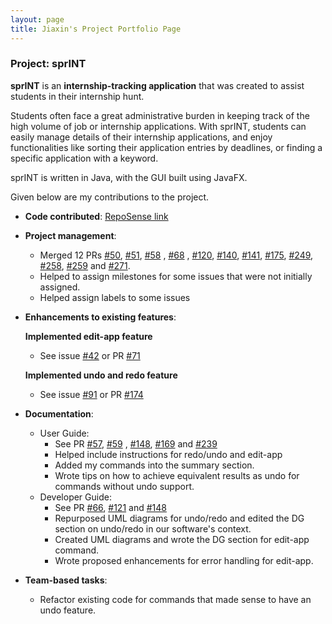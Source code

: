 ```yaml
---
layout: page
title: Jiaxin's Project Portfolio Page
---
```


### Project: sprINT

**sprINT** is an **internship-tracking application** that was created to assist students in their internship hunt.

Students often face a great administrative burden in keeping track of the high volume of job or internship
applications. With sprINT, students can easily manage details of their internship applications, and enjoy functionalities
like sorting their application entries by deadlines, or finding a specific application with a keyword.

sprINT is written in Java, with the GUI built using JavaFX.

Given below are my contributions to the project.

* **Code contributed**: [RepoSense link](https://nus-cs2103-ay2223s2.github.io/tp-dashboard/?search=yaojiax)

* **Project management**:
  * Merged 12 PRs [#50](https://github.com/AY2223S2-CS2103T-T13-3/tp/pull/50), [#51](https://github.com/AY2223S2-CS2103T-T13-3/tp/pull/51), [#58](https://github.com/AY2223S2-CS2103T-T13-3/tp/pull/58)
    , [#68](https://github.com/AY2223S2-CS2103T-T13-3/tp/pull/68)
    , [#120](https://github.com/AY2223S2-CS2103T-T13-3/tp/pull/120), [#140](https://github.com/AY2223S2-CS2103T-T13-3/tp/pull/140), [#141](https://github.com/AY2223S2-CS2103T-T13-3/tp/pull/141), [#175](https://github.com/AY2223S2-CS2103T-T13-3/tp/pull/175), [#249](https://github.com/AY2223S2-CS2103T-T13-3/tp/pull/249), [#258](https://github.com/AY2223S2-CS2103T-T13-3/tp/pull/258), [#259](https://github.com/AY2223S2-CS2103T-T13-3/tp/pull/259) and [#271](https://github.com/AY2223S2-CS2103T-T13-3/tp/pull/271).
  * Helped to assign milestones for some issues that were not initially assigned.
  * Helped assign labels to some issues

* **Enhancements to existing features**:

    **Implemented edit-app feature**
  * See issue [#42](https://github.com/AY2223S2-CS2103T-T13-3/tp/issues/42) or PR [#71](https://github.com/AY2223S2-CS2103T-T13-3/tp/pull/71) 

  **Implemented undo and redo feature**
  * See issue [#91](https://github.com/AY2223S2-CS2103T-T13-3/tp/issues/91) or PR [#174](https://github.com/AY2223S2-CS2103T-T13-3/tp/pull/174)
  
* **Documentation**:
  * User Guide:
    * See PR [#57](https://github.com/AY2223S2-CS2103T-T13-3/tp/pull/57), [#59](https://github.com/AY2223S2-CS2103T-T13-3/tp/pull/59)
, [#148](https://github.com/AY2223S2-CS2103T-T13-3/tp/pull/148), [#169](https://github.com/AY2223S2-CS2103T-T13-3/tp/pull/169) and [#239](https://github.com/AY2223S2-CS2103T-T13-3/tp/pull/239)
    * Helped include instructions for redo/undo and edit-app
    * Added my commands into the summary section.
    * Wrote tips on how to achieve equivalent results as undo for commands without undo support.
  * Developer Guide:
    * See PR [#66](https://github.com/AY2223S2-CS2103T-T13-3/tp/pull/66), [#121](https://github.com/AY2223S2-CS2103T-T13-3/tp/pull/121)
and [#148](https://github.com/AY2223S2-CS2103T-T13-3/tp/pull/148)
    * Repurposed UML diagrams for undo/redo and edited the DG section on undo/redo in our software's context.
    * Created UML diagrams and wrote the DG section for edit-app command.
    * Wrote proposed enhancements for error handling for edit-app.


* **Team-based tasks**:
  * Refactor existing code for commands that made sense to have an undo feature. 

  
